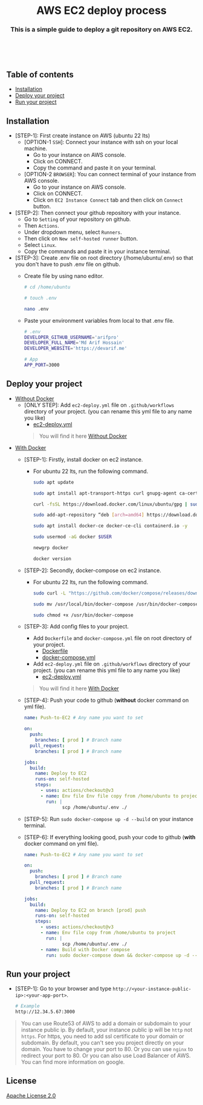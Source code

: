 <h1 align="center">AWS EC2 deploy process</h1>
<h3 align="center">This is a simple guide to deploy a git repository on AWS EC2.</h3>

<br />
<br />
<br />

## Table of contents

- [Installation](#installation)
- [Deploy your project](#deploy-your-project)
- [Run your project](#run-your-project)

## Installation <a name="installation"></a>

- [STEP-1]: First create instance on AWS (ubuntu 22 lts)
  - [OPTION-1 `SSH`]: Connect your instance with ssh on your local machine.
    - Go to your instance on AWS console.
    - Click on CONNECT.
    - Copy the command and paste it on your terminal.
  - [OPTION-2 `BROWSER`]: You can connect terminal of your instance from AWS console.
    - Go to your instance on AWS console.
    - Click on CONNECT.
    - Click on `EC2 Instance Connect` tab and then click on `Connect` button.
- [STEP-2]: Then connect your github repository with your instance.
  - Go to `Setting` of your repository on github.
  - Then `Actions`.
  - Under dropdown menu, select `Runners`.
  - Then click on `New self-hosted runner` button.
  - Select `Linux`.
  - Copy the commands and paste it in your instance terminal.
- [STEP-3]: Create .env file on root directory (/home/ubuntu/.env) so that you don't have to push .env file on github.
  - Create file by using nano editor.

    ```sh
    # cd /home/ubuntu

    # touch .env

    nano .env
    ```

  - Paste your environment variables from local to that .env file.

    ```sh
    # .env
    DEVELOPER_GITHUB_USERNAME='arifpro'
    DEVELOPER_FULL_NAME='Md Arif Hossain'
    DEVELOPER_WEBSITE='https://devarif.me'

    # App
    APP_PORT=3000
    ```

## Deploy your project <a name="deploy-your-project"></a>

<!-- - [Without Docker](./without%20docker) -->
- [Without Docker](https://github.com/arifpro/ec2-deploy/tree/main/without%20docker)
  - [ONLY STEP]: Add `ec2-deploy.yml` file on `.github/workflows` directory of your project. (you can rename this yml file to any name you like)
      <!-- - [ec2-deploy.yml](./without%20docker/.github/workflows/ec2-deploy.yml) -->
    - [ec2-deploy.yml](https://github.com/arifpro/ec2-deploy/tree/main/without%20docker/.github/workflows/ec2-deploy.yml)
    > You will find it here [Without Docker](./without%20docker)
<!-- - [With Docker](./with%20docker) -->
- [With Docker](https://github.com/arifpro/ec2-deploy/tree/main/with%20docker)
  - [STEP-1]: Firstly, install docker on ec2 instance.
    - For ubuntu 22 lts, run the following command.

      ```sh
      sudo apt update

      sudo apt install apt-transport-https curl gnupg-agent ca-certificates software-properties-common -y

      curl -fsSL https://download.docker.com/linux/ubuntu/gpg | sudo apt-key add -
      
      sudo add-apt-repository “deb [arch=amd64] https://download.docker.com/linux/ubuntu focal stable”
      
      sudo apt install docker-ce docker-ce-cli containerd.io -y
      
      sudo usermod -aG docker $USER
      
      newgrp docker
      
      docker version
      ```

  - [STEP-2]: Secondly, docker-compose on ec2 instance.

    - For ubuntu 22 lts, run the following command.

      ```sh
      sudo curl -L "https://github.com/docker/compose/releases/download/1.26.0/docker-compose-$(uname -s)-$(uname -m)"  -o /usr/local/bin/docker-compose

      sudo mv /usr/local/bin/docker-compose /usr/bin/docker-compose

      sudo chmod +x /usr/bin/docker-compose
        ```

  - [STEP-3]: Add config files to your project.
    - Add `Dockerfile` and `docker-compose.yml` file on root directory of your project.
      <!-- - [Dockerfile](./with%20docker/Dockerfile) -->
      - [Dockerfile](https://github.com/arifpro/ec2-deploy/tree/main/with%20docker/Dockerfile)
      <!-- - [docker-compose.yml](./with%20docker/docker-compose.yml) -->
      - [docker-compose.yml](https://github.com/arifpro/ec2-deploy/tree/main/with%20docker/docker-compose.yml)
    - Add `ec2-deploy.yml` file on `.github/workflows` directory of your project. (you can rename this yml file to any name you like)
      <!-- - [ec2-deploy.yml](./with%20docker/.github/workflows/ec2-deploy.yml) -->
      - [ec2-deploy.yml](https://github.com/arifpro/ec2-deploy/tree/main/with%20docker/.github/workflows/ec2-deploy.yml)
    > You will find it here [With Docker](./with%20docker)
  - [STEP-4]: Push your code to github (**without** docker command on yml file).

      ```yml
      name: Push-to-EC2 # Any name you want to set

      on:
        push:
          branches: [ prod ] # Branch name
        pull_request:
          branches: [ prod ] # Branch name

      jobs:
        build:
          name: Deploy to EC2
          runs-on: self-hosted
          steps:
            - uses: actions/checkout@v3
            - name: Env file Env file copy from /home/ubuntu to project
              run: |
                    scp /home/ubuntu/.env ./
      ```

  - [STEP-5]: Run `sudo docker-compose up -d --build` on your instance terminal.
  - [STEP-6]: If everything looking good, push your code to github (**with** docker command on yml file).

    ```yml
    name: Push-to-EC2 # Any name you want to set

    on:
      push:
        branches: [ prod ] # Branch name
      pull_request:
        branches: [ prod ] # Branch name

    jobs:
      build:
        name: Deploy to EC2 on branch [prod] push
        runs-on: self-hosted
        steps:
          - uses: actions/checkout@v3
          - name: Env file copy from /home/ubuntu to project
            run: |
                  scp /home/ubuntu/.env ./
          - name: Build with Docker compose
            run: sudo docker-compose down && docker-compose up -d --build
    ```

## Run your project <a name="run-your-project"></a>

- [STEP-1]: Go to your browser and type `http://<your-instance-public-ip>:<your-app-port>`.

  ```sh
  # Example
  http://12.34.5.67:3000
  ```

> You can use Route53 of AWS to add a domain or subdomain to your instance public ip.
> By default, your instance public ip will be `http` not `https`.
> For https, you need to add ssl certificate to your domain or subdomain.
> By default, you can't see you project directly on your domain. You have to change your port to 80. Or you can use `nginx` to redirect your port to 80. Or you can also use Load Balancer of AWS. You can find more information on google.

## License

[Apache License 2.0](./LICENSE)

<!-- <style>
  .body {
    background: #22272e;
  }
</style> -->

